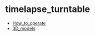 # timelapse_turntable
* [How_to_operate](https://github.com/rsna6ce/timelapse_turntable/wiki/How_to_operate)
* [3D_models](https://github.com/rsna6ce/timelapse_turntable/wiki/3d_models)
